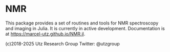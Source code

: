 # NMR
This package provides a set of routines and tools for NMR spectroscopy and imaging in Julia. 
It is currently in active development. Documentation is at https://marcel-utz.github.io/NMR.jl.

(c)2018-2025 Utz Research Group
Twitter: @utzgroup